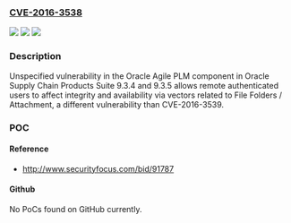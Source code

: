 ### [CVE-2016-3538](https://cve.mitre.org/cgi-bin/cvename.cgi?name=CVE-2016-3538)
![](https://img.shields.io/static/v1?label=Product&message=n%2Fa&color=blue)
![](https://img.shields.io/static/v1?label=Version&message=n%2Fa&color=blue)
![](https://img.shields.io/static/v1?label=Vulnerability&message=n%2Fa&color=brighgreen)

### Description

Unspecified vulnerability in the Oracle Agile PLM component in Oracle Supply Chain Products Suite 9.3.4 and 9.3.5 allows remote authenticated users to affect integrity and availability via vectors related to File Folders / Attachment, a different vulnerability than CVE-2016-3539.

### POC

#### Reference
- http://www.securityfocus.com/bid/91787

#### Github
No PoCs found on GitHub currently.

